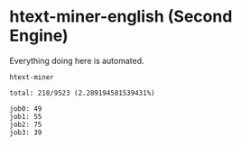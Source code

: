 # htext-miner-english (Second Engine)

Everything doing here is automated.

```
htext-miner

total: 218/9523 (2.289194581539431%)

job0: 49
job1: 55
job2: 75
job3: 39
```